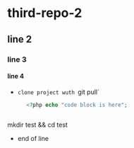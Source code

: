 ﻿# third-repo-2
## line 2
### line 3
#### line 4

- `clone project wuth `git pull`

```php
      <?php echo "code block is here";
      
```
mkdir test && cd test
- end of line
